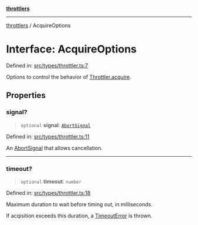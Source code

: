 [**throttlers**](../README.md)

***

[throttlers](../globals.md) / AcquireOptions

# Interface: AcquireOptions

Defined in: [src/types/throttler.ts:7](https://github.com/havelessbemore/throttlers/blob/71b6926c68e5c43e70c3be251f905b2bb4d30de8/src/types/throttler.ts#L7)

Options to control the behavior of [Throttler.acquire](Throttler.md#acquire).

## Properties

### signal?

> `optional` **signal**: [`AbortSignal`](#)

Defined in: [src/types/throttler.ts:11](https://github.com/havelessbemore/throttlers/blob/71b6926c68e5c43e70c3be251f905b2bb4d30de8/src/types/throttler.ts#L11)

An [AbortSignal](#) that allows cancellation.

***

### timeout?

> `optional` **timeout**: `number`

Defined in: [src/types/throttler.ts:18](https://github.com/havelessbemore/throttlers/blob/71b6926c68e5c43e70c3be251f905b2bb4d30de8/src/types/throttler.ts#L18)

Maximum duration to wait before timing out, in milliseconds.

If acqisition exceeds this duration, a [TimeoutError](../classes/TimeoutError.md) is thrown.
